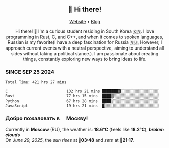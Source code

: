 <h2 align="center">👋 Hi there!</h2>
<p align="center">
  <a href="https://urdekcah.ru">Website</a> •
  <a href="https://urdekcah.blog">Blog</a>
</p>

<p align="center">
  Hi there! 👋 I'm a curious student residing in South Korea 🇰🇷. I love programming in Rust, C, and C++, and when it comes to spoken languages, Russian is my favorite(I have a deep fascination for Russia 🇷🇺, However, I approach current events with a neutral perspective, aiming to understand all sides without taking a political stance.). I am passionate about creating things, constantly exploring new ways to bring ideas to life.
</p>

### SINCE SEP 25 2024
<!--START_SECTION:waka-->
<!--LAST_WAKA_UPDATE:2025-06-23 18:09:48-->
```txt
Total Time: 421 hrs 27 mins

C                          132 hrs 21 mins ███████▓░░░░░░░░░░░░░░░░░   30.55 %
Rust                       77 hrs 15 mins  ████▒░░░░░░░░░░░░░░░░░░░░   17.83 %
Python                     67 hrs 28 mins  ████░░░░░░░░░░░░░░░░░░░░░   15.57 %
JavaScript                 19 hrs 21 mins  █░░░░░░░░░░░░░░░░░░░░░░░░   04.47 %
```
<!--END_SECTION:waka-->

<h3>Добро пожаловать в <img src="https://cdn-icons-png.flaticon.com/512/197/197408.png" width="13"/> Москву!</h3>

<!--START_SECTION:weather:moscow-->
<!--LAST_WEATHER_UPDATE:2025-06-29 06:09:43-->
Currently in **Moscow** (RU), the weather is: **18.6°C** (feels like **18.2°C**), ***broken clouds***<br/>
On *June 29, 2025*, the *sun rises* at 🌅**03:48** and *sets* at 🌇**21:17**.
<!--END_SECTION:weather-->
